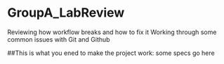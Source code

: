 # GroupA_LabReview
Reviewing how workflow breaks and how to fix it
Working through some common issues with Git and Github

##This is what you ened to make the project work: 
some specs go here
